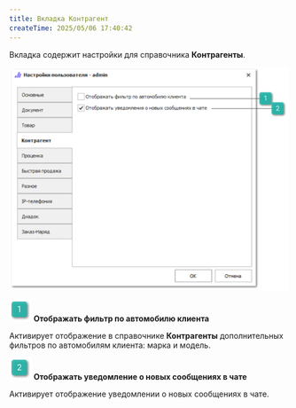 ```yaml
---
title: Вкладка Контрагент
createTime: 2025/05/06 17:40:42
---
```

Вкладка содержит настройки для справочника **Контрагенты**.

![](../../../assets/specification/image349.png)

![](../../../assets/specification/image006.png) **Отображать фильтр по автомобилю клиента**

Активирует отображение в справочнике **Контрагенты** дополнительных фильтров по автомобилям клиента: марка и модель.

![](../../../assets/specification/image008.png) **Отображать уведомление о новых сообщениях в чате**

Активирует отображение уведомлении о новых сообщениях в чате.
